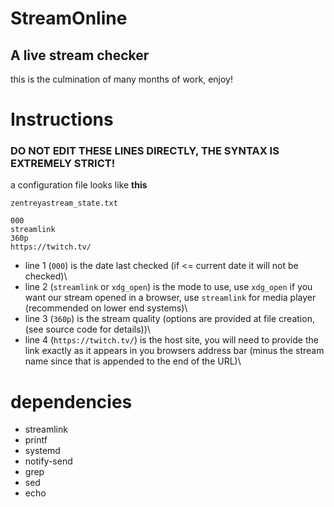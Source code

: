 # StreamOnline
## A live stream checker

this is the culmination of many months of work, enjoy!


# Instructions
### DO NOT EDIT THESE LINES DIRECTLY, THE SYNTAX IS EXTREMELY STRICT!

a configuration file looks like **this**
```
zentreyastream_state.txt
```

```
000
streamlink
360p
https://twitch.tv/
```
* line 1 (`000`) is the date last checked (if <= current date it will not be checked)\
* line 2 (`streamlink` or `xdg_open`) is the mode to use, use `xdg_open` if you want our stream opened in a browser, use `streamlink` for media player (recommended on lower end systems)\
* line 3 (`360p`) is the stream quality (options are provided at file creation, (see source code for details))\
* line 4 (`https://twitch.tv/`) is the host site, you will need to provide the link exactly as it appears in you browsers address bar (minus the stream name since that is appended to the end of the URL)\



# dependencies
* streamlink
* printf
* systemd
* notify-send
* grep
* sed
* echo